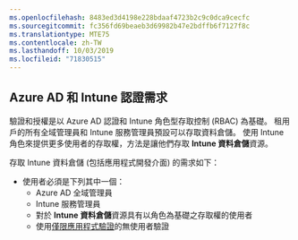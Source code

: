 ```yaml
---
ms.openlocfilehash: 8483ed3d4198e228bdaaf4723b2c9c0dca9cecfc
ms.sourcegitcommit: fc356fd69beaeb3d69982b47e2bdffb6f7127f8c
ms.translationtype: MTE75
ms.contentlocale: zh-TW
ms.lasthandoff: 10/03/2019
ms.locfileid: "71830515"
---
```

<!-- This include is part of the Intune Data Warehouse documentation. -->

## <a name="azure-ad-and-intune-credential-requirements"></a>Azure AD 和 Intune 認證需求

驗證和授權是以 Azure AD 認證和 Intune 角色型存取控制 (RBAC) 為基礎。 租用戶的所有全域管理員和 Intune 服務管理員預設可以存取資料倉儲。 使用 Intune 角色來提供更多使用者的存取權，方法是讓他們存取 **Intune 資料倉儲**資源。

存取 Intune 資料倉儲 (包括應用程式開發介面) 的需求如下：

- 使用者必須是下列其中一個：
  - Azure AD 全域管理員
  - Intune 服務管理員
  - 對於 **Intune 資料倉儲**資源具有以角色為基礎之存取權的使用者
  - 使用[僅限應用程式驗證](../developer/data-warehouse-app-only-auth.md)的無使用者驗證 
